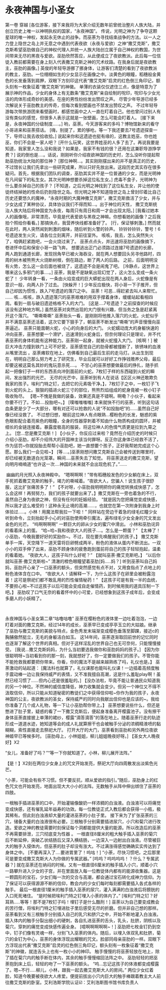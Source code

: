 # 永夜神国与小圣女​

第一卷
穿越
[各位游客，接下来我将为大家介绍无数年前曾统治整片人族大陆，并创立历史上唯一以神明执权的国家，“永夜神国”。
传说，光明之神为了争夺这颗星球的唯一神权，发起永无休止的战争。而巫荼为寻找结束战争的方法。以一人之力登上隐世之岛上并无意之中遇到代表夜欲（永夜与爱欲）之神“撒艾克斯”，撒艾克斯希望巫肋做自己的神权代理人并统一人族大陆创立属于自己神权的教国，为世间带来无尽的黑夜与爱欲。巫肋欣然答应，从此便成立了夜欲教派。此后每一位信徒入教前都需要在身上刻入代表撒艾克斯之神的咒术纹路。在我身后就是夜欲教主，巫肋的画像。]
英俊的年轻导游挪了挪身体，让游客们清楚的看到了夜欲教派的教主，巫肋。一位栩栩如生的少女显示在画像之中。淡黄色的眼瞳，稻穗般金黄色的长发垂落到肩胛，双眼下方刻印这代表“撒艾克斯”启灵的红色倒三角印记，额头刻有一枚象征着“撒艾克斯”的神徽。
单薄的衣装仅仅遮住三点，像是特意为了展示神的作品，少女的身体上有无数条”撒艾克斯”亲自绘制的呪印，呪印与少女光洁的肉体形成奇妙的美感。在座的男性纷纷发出赞叹之声。
尽管少年导游已经多次解说关于巫肋教主的传奇，但每次看到壁画也不禁发出赞叹之声。
不过年轻导游每次带旅游团来看壁画时，都感觉画中之人一直在盯着自己。他也曾问过别人有没有类似的感觉，但很多人表示这就是一张壁画，怎么可能会盯着人。
[接下来是，永夜神国的分级制度…..。]
哟，巫荼。今天游客来的多吗？博物馆新来的看守小哥进来和巫荼搭话。
[嗨，别提了，累的够呛。等一下我还要去7号遗迹探查一下，导师让我去收拾收拾。]
说起来你和这遗迹也挺有缘的，这教主姓巫，你也姓巫，你们不会是一家人吧？
[开什么玩笑，这世界姓巫的人多了去了。再说我要是知道，我家里人怎么没和我说？如果是，我家不有钱的很？还用在这兼职导游挣学费？]
说的倒也是….。话说，刚刚听你介绍夜欲神国的历史时，怎么没听你提起帮助巫肋统治大陆的那位神？
[那位神啊…。其实刚刚摆出来的并不是真正的历史，不过馆长让我们先拿出一些研究成果，所以只好先放出来。这段历史其实存在很多疑问。首先，根据我们团队的调查，巫肋其实并不是一位普通的少女，而是光明神在凡间留下的私生女。其次光明神想要杀掉这位私生女。]
虎毒不食子，光明神为什么要杀掉自己的孩子？
[不知道，之后光明之神找到了这位私生女，并让他的使徒终结掉她的性命后扔到隐世之岛。但光明之神不知道隐世之岛上曾封印着比自己历史还要悠久的魔神，“永夜时期的大魔神撒艾克斯”，撒艾克斯救活了少女，并与少女达成了某种协议，具体协议我们不得而知…。出于神位的天性， 撒艾克斯统治人族大陆后将神国变为永夜，每周只有周日和周一才会出现太阳。]
[我看过她本人的画像哦，非常漂亮，毕竟是代表爱欲与黑夜之神嘛。你想看她的画像？之后我拍个照给你看看。]
那搞快点，我营养快线都准备好了。
[行，保证够刺激。]
然而就在此时，两人突然闻到刺激的烟味，随后听到火警的铃声。
铃铃铃铃铃，警号！6号遗迹发生火灾，请各位立刻离开，并前往室外。
咳咳，我去，怎么突然失火了，咱俩赶紧跑吧，一会火烧过来了。
巫荼点点头，并迅速将巫肋的画像摘下，卷进怀中后和保安小哥一路飞奔。
想要逃出正门必须路过连接7号遗迹的长廊， 两人跑到通道长廊，发现拐角早已被火海吞没，就在两人想要回头另寻他路时，四周的树木被熊熊大火烧断树根，倒在路边，断了两人的后路。
之前，后面明明没有火势，怎么这一会后面也被烧了，这遗迹不会是闹鬼了吧。
[冷静点，这世界上哪来这么多邪门的事….。]
巫荼，我是不是缺氧出现幻觉了，这火怎么变成一条火蛇了！
少年转身一看，一条由火焰变成的巨大蟒蛇出现在两人身后，火蛇像是有意识一般，向两人扑了过去。
[快躲开！]
少年反应极快，将小哥一下子推开，但自己却因为惯性，跌入7号遗迹的落穴之中。
巫荼！可恶…得赶紧去叫人来帮忙。
……
咳….咳咳，跌入遗迹落穴的巫荼艰难的用双手撑着身体，缓缓站起看相四周。看到一扇与破旧遗迹格格不入的大门。
[这是….7号遗迹？之前探查的时候应该没有这种地方啊。]
虽然巫荼对突然出现的大门很有兴趣，但当务之急是赶紧离开这个落穴。
“嘶嘶嘶嘶”
巫荼抬头一看，是刚刚将他推入落穴的火蛇。火蛇似乎并不满意巫荼还活着，这次它要下狠手了，朝巫荼不断发出“嘶嘶”的声音慢慢向巫荼逼近。
巫荼只能面朝火蛇，小心的向身后的大门。
火蛇蠕动庞大的身躯快速的冲向巫荼，巫荼想要一个滑铲，迅速滑到火蛇身后，但奈何理论只是理论，并不代表巫荼的身体机能有这种能力。巫荼刚一起身，就被火蛇撞入大门。
[咳啊！]
被巨大冲击力撞到铁门上可不好受，巫荼感觉自己的肋骨都被撞断了，铁锈味的血液从嘴里流出 。巫荼瘫软在地上，仿佛看到自己最后生前的走马灯。从出生到现在，明明自己那么努力考上了研究生，毕业后就可以好好工作挣钱赡养父母，最后却要这被这莫名其妙的鬼玩意杀死….。
不甘心的巫荼想要做最后的挣扎，随手抓起一把像钉子一样的东西丢向冲到面前的火蛇。7枚钉子样的东西碰到火蛇的瞬间，发出强烈的光芒。
无尽的光芒中，巫荼听到有人在说话【区区火神还敢欺负我家的孩子。埃利门特之钉，去把它的元素吸干净。】，7枚钉子之中，一枚钉子飞到火蛇的头上。狠狠的插进火蛇三寸的部位，熊熊烈焰组成的蛇身竟被一枚小钉子吸收殆尽。
【嗯~不愧是我做的装备，效果还真是不错啊。啊嘞？小伙子，看起来你要不行了。不如….投胎吧~。】
[噗嗤嗤嗤嗤]
本来就快不行的巫荼，听到这句话血条更是少了一大部分，哪有对还可以抢救的人说“不如投胎吧”的……虽然自己好像已经没救了。
不过想归想，眼前这位神人有点眼熟…樱粉色的长发，魅惑的紫色眼影配合着亮紫色的眼瞳，全身的性器穿刺着不知由什么物质构成的圆环，并被细长的金链连接着。暴露度极高的服装，将这位神人的色情气质更是拉到九霄之上。
[您…您是撒艾克斯！]
【小伙子，你反应过来啦？竟然在介绍历史的时候只介绍小巫肋，却不介绍伟大的开国神主该当何罪呀。反正你这身体已经救不活了，作为惩罚~你就投胎去帮帮小巫肋吧，她一直想要个孩子，正好我帮她完成这个心愿。那么我们一会见啦~】
[等….。]巫荼刚想问撒艾克斯自己会被传送到哪里时，却已经被无数道白光笼罩。瞬间….巫荼失去了知觉。
将巫荼送走的撒艾克斯，望向明月喃喃道“也许这一次….神国的未来就不会出现危机了。”……

 幽幽的月光照入永夜神殿中。
“嗯啊啊啊！”带有稻穗般发色的少女躺在床上，双手死抓着撒艾克斯的触手，竭力的嘶喊着。“夜欲大人，您骗人！说生孩子很舒服，这比扩张痛苦多了！”
【不对呀，小巫肋我明明把你的痛觉转换成快感了，怎么会这样！再努努力，我们的孩子就要出来了。】撒艾克斯在一旁也着急的不行，虽然自己身为夜欲之神，但没有任何的妊娠经验。
“就是因为您把痛觉变成快感，所以我才这么难受的！这种永无止境的高潮……，也就您在第一次附身到我身上时体验过…..。小林！用魔法帮我拉一下啦！”
同样站在旁边干着急的绿毛红瞳少女听到命令，立刻抬起手小心的对巫肋使用牵引魔法，遍布绿毛少女全身的咒文发出金色的光芒。
“呜啊啊啊啊”
一颗巨大的卵从少女的蜜穴中滑出。
小林和巫肋诧异的看着床上的蛋。
“哈~哈~我和夜欲大人的孩子….。怎么是一颗蛋？”
【太棒了！小巫肋，今晚我要好好的奖励你~。不过，现在要先唤醒我们的孩子。】
撒艾克斯单手一挥，天空降下一道天雷将巨卵劈成两半，粉色的液体从蛋内不断流出。一双小小的双手伸了出来，巫肋不顾身体的疲惫跑到蛋前将自己的孩子轻轻抱起，温柔的看着她。
“夜欲大人，这孩子叫什么好呢？”
【就叫巫荼·撒艾克斯吧。】
“以后你就叫巫荼·撒艾克斯啦~”
清澈的橙色眼瞳望着巫肋[妈…..妈？]
听到巫荼叫自己妈妈，巫肋开心亲了一口巫荼的额头，但突然感觉有点不对，又用食指点了点地上的粉色液体含在口中。
“夜欲大人！请解释一下，为什么这孩子在卵里会被粉露泡着！这可是祭祀们都不敢乱用的烈性催情秘药！”
【这孩子可是有我一半的血统，不要担心啦~不过这孩子以后可能会变成自走催情药，到时候用我的道具压制一下吧。】
巫肋叹了口气无奈的看着怀中的小可爱，已经想象到这孩子成年后，会变成多磨人的小妖精了。

  

永夜神国与小圣女​第二章“咕噜咕噜”
巫荼在樱粉色的液体里一边吐着泡泡，一边盯着对面的撒艾克斯。经过14年的成长，巫荼早已变成亭亭玉立的大姑娘。继承了巫肋与撒艾克斯的美貌与特点，金色秀发末端渐变成樱色垂落至脚踝，接近c的胸脯傲然挺立，无毛的身躯洁白如玉。
这14年间，巫荼逐渐取回前世的记忆同时也逐渐了解这个世界的真相。但对于这样淫乱的世界自己也无可奈何，只能慢慢接受。
[我说…撒艾克斯妈妈，为什么当初要选我做你和巫肋妈妈的孩子。]
【因为你很聪明呀~当初看到你的那一刻，我就想好了，你一定要做我们的孩子。不管你能不能抢救我都要把你带来。你看，你的魔法不是越来越熟练了吗，礼仪也是。】
巫荼激动的站起道： [魔法科也就算了，礼仪课那也能叫礼仪课！一边插着高频度触手震动棒一边让我保持威严的表情，又不准我擅自高潮，这是什么羞耻play啊！虽然已经习惯了……但内心还是很羞耻的。]
【没办法啦，毕竟不能让普通民众知道我的另一个神位。不然神的威信度降低，神力收集就会变少。但另一个神位又不得不汲取信仰，所以只能从知道秘密的教徒们之中获得信仰啦~你作为我的孩子，永夜神国的公主，夜欲教派的圣女，保持威严的同时向我献出信仰也是应该的~。我给你准备了几个成人礼物，等一下让小巫肋帮你带上。】
巫荼想要说些什么，但还是憋进了肚子里，疑惑的看了一下撒艾克斯后，便起身准备离开樱露池子。没有擦干身体巫荼直接披上单薄的裙纱，樱露“滴答滴答”的落在地上。随着巫荼行走的轨迹形成一道道水迹，她知道等会的成人礼就算擦干也会被触手分泌的浓稠精液喷的黏糊糊，索性直接走去祭祀大厅。
打开大厅的大门，巫荼看到巫肋和另外两位夜欲神姬早已等候多时。
[巫肋母上，小林姐姐，柳儿姐姐晚夜好呀。]
【圣女大人晚夜好】X2

“女儿，准备好了吗？”“等一下你就知道了。小林，柳儿展开法阵。”

【是！】X2刻在两位少女身上的咒文开始发亮，祭祀大厅向四周散发出淡紫色光芒。

“小荼，可能会有些不习惯。但不要反抗，顺从爱欲的指引。”随后，巫肋身上的红色咒文也开始发亮，地面出现大大小小的法阵。无数触手从阵中伸出绑住了巫荼的四肢。

一根触手插进巫荼的口中，开始灌输像酸奶一样浓稠的白浊液。白浊液可以将痛觉变成快感，还有催乳延年益寿的功效。每一位教徒正式入教后都会获得一小瓶，极其稀有。但此刻白浊液却大量的灌进巫荼的小肚子里。
接下来为了扩张巫荼的三穴，储备大量的白浊液很有必要。三根触手分别需要插进尿穴，小穴和菊穴进行改造。爱欲之神的教徒需要时刻保证每个洞都能提供大量的能源。所以改造后的巫荼不再需要排泄，三穴彻底变为性器 。
一根直径8厘米的粗大触手插入巫荼的菊穴后不断延伸，突破乙状结肠后又深入横结肠，一边深入一边射出白浊液。尽管被巨大的触手入侵体内，但巫荼的肚子却没有涨大。不过满涨得感觉确确实实传达到了身体之中。
[不要再深入了….要进胃里了！呜咕！]
“小荼，尽快习惯吧，之后那里可是要变成撒艾克斯大人为你做的专属武器。”
[呜呜？呜呜呜呜！？什么？专属武器？]
就在巫荼还在纳闷的时候。又有一根直径6厘米的触手插入小穴，顺着小穴一路攀升进入少女的子宫，并在里面放入每一位教徒体内都有的能源收集器。这是一颗圆形的宝石，少女们每一次的交合与高潮，都会通过宝石转化成神力信仰。为了保证可以获得源源不断的信仰，教会内的少女们每时每刻都需要插入各式各样的触手。
最后一根直径1厘米的触手插入巫荼的尿穴，灌入满满的白浊液后将膀胱的入口死死堵住。
“是时候把埃利门特之钉埋入小荼的体内了。”
[埃利门特之钉？好耳熟…..等等！那不是7枚钉子吗！埋钉子是什么酷刑！]
巫荼以为自己要变成教会的苦行僧，将埃利门特之钉埋进肚子里后感受无尽的折磨。但并非自己想的那样。
巫荼看到又有三根触手分别插入自己的乳穴和脐穴之中，开始不断地灌入白浊液。
插入体内的触手分裂出细小的硬刺，各自扎进巫荼的舌头，乳头，肚脐，阴核以及菊穴，穿刺的痛觉变成快感传遍全身。
[噫啊啊啊啊啊~！]
巫肋把七枚金钉扔到空中，钉子们像有灵魂一样，分别飞入巫荼的体内。随后，以埋入体双乳和肚脐，菊穴的金钉为中心，巫荼的身体浮现出耀眼的咒文。脸部同母亲巫肋的一样。双眼下方浮现出代表“撒艾克斯”启灵的红色倒三角印记，额头刻有一枚象征着“撒艾克斯”的神徽，就连舌头上也有一枚小小的神印。
触手慢慢的将巫荼轻放在地上，除了插在菊穴内的触手断在体内，其余的触手慢慢缩回法阵之中。
巫肋轻轻的把巫荼抱到床上后，轻轻的吻了一下巫荼的额头。
“呜…忘记这孩子的体液都变成樱露了。嗯~不行…..柳儿，小林，跟我一起去撒艾克斯大人的房间。”
两位少女红着脸，知道今晚要被夜欲大人疼爱。便提前拔出小穴内巨大的触手棒跟着教主大人前往撒艾克斯的卧室。艾利浩斯学院认证☑️：艾利浩斯图书馆书库负责人

